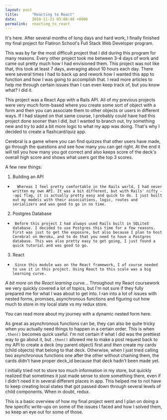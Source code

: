```yaml
---
layout: post
title:      "Reacting to React"
date:       2018-11-21 03:00:48 +0000
permalink:  reacting_to_react
---
```



It's here. After several months of long days and hard work, I finally finished my final project for Flatiron School's Full Stack Web Developer program. 

This was by far the most difficult project that I did during this program for many reasons. Every other project took me between 3-4 days of work and came out pretty much how I had envisioned them. This project was not like that, this took at least 7 days, averaging about 10 hours each day. There were several times I had to back up and rework how I wanted this app to function and how I was going to accomplish that. I read more articles to help me through certain issues than I can even keep track of, but you know what? I did it. 

This project was a React App with a Rails API. All of my previous projects were very much form-based where you create some sort of object with a form and then you can associate them to other objects or users in different ways. If I had stayed on that same course, I probably could have had this project done sooner than I did, but I wanted to branch out, try something new and try to add a bit more logic to what my app was doing. That's why I decided to create a flashcard/quiz app. 

Cerebral is a game where you can find quizzes that other users have made, go through the questions and see how many you can get right. At the end it will tell you how many you got correct and also keeps score of the deck's overall high score and shows what users got the top 3 scores. 

A few new things:
1. Building an API
*       Whereas I feel pretty comfortable in the Rails world, I had never written my own API. It was a bit different, but with Rails' nifty --api flag, it is actually pretty easy and quick to do. I just built out my models with their associations, logic, routes and serializers and was good to go in no time. 


2. Postgres Database
*      Before this project I had always used Rails built in SQLite3 database. I decided to use Postgres this time for a few reasons. First was just to get the exposure, but also because I plan to host Cerebral on Heroku, and to do that you need to have a Postgres database. This was also pretty easy to get going, I just found a quick tutorial and was good to go. 

3. React
*      Since this module was on the React framework, I of course needed to use it in this project. Using React to this scale was a big learning curve. 

*A bit more on the React learning curve...*
Throughout my React coursework we very quickly covered a lot of topics, but I'm not sure if they fully prepared me for what I was about to get into. I ran into a lot of issues with nested forms, promises, asynchronous functions and figuring out how much to store in my local state vs my redux store. 

You can read more about my journey with a dynamic nested form here. 

As great as asynchronous functions can be, they can also be quite tricky when you actually need things to happen in a certain order. This is when `.then()` becomes quick useful. I'm not certain if what I did was the prettiest way to go about it, but `.then()` allowed me to make a post request back to my API to create a deck (my parent object) first and *then* create my cards (child objects) that belong to that deck. Otherwise, when I just tried calling two asynchronous functions one after the other without chaining them, the cards didn't have proper deck_id because that deck hadn't been made yet. 

I initially tried not to store too much information in my store, but quickly realized that sometimes it just made sense to store something there, even if I didn't need it in several different places in app. This helped me to not have to keep creating local states that got passed down through several levels of child components. When in doubt, redux.

This is a basic overview of how my final project went and I plan on doing a few specific write-ups on some of the issues I faced and how I solved them, so keep an eye out for some of those. 

